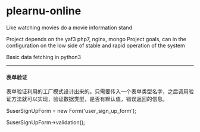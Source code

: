 # plearnu-online
Like watching movies do a movie information stand

Project depends on the yaf3 php7, nginx, mongo
Project goals, can in the configuration on the low side of stable and rapid operation of the system

Basic data fetching in python3

<hr/>
<h4>表单验证</h4>
<p>表单验证利用的工厂模式设计出来的。只需要传入一个表单类型名字，之后调用验证方法就可以实现，验证数据类型，是否有默认值，错误返回的信息。</p>
<p>$userSignUpForm = new Form('user_sign_up_form');</p>
<p>$userSignUpForm->validation();</p>
